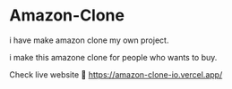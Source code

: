 # Amazon-Clone
i have make amazon clone my own project.

i make this amazone clone for people who wants to buy.

Check live website 🔗 https://amazon-clone-io.vercel.app/
